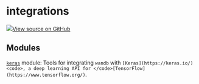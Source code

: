 # integrations

<!-- Insert buttons and diff -->


[![](https://www.tensorflow.org/images/GitHub-Mark-32px.png)View source on GitHub](https://www.github.com/wandb/client/tree/v0.10.31.dev1/wandb/__init__.py)








## Modules

[`keras`](./keras) module: Tools for integrating <code>wandb</code> with `[Keras](https://keras.io/)<code>, a deep learning API for </code>[TensorFlow](https://www.tensorflow.org/)`.

